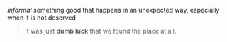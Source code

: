 *informal* 
something good that happens in an unexpected way, especially when it is not deserved

  > It was just __dumb luck__ that we found the place at all.
